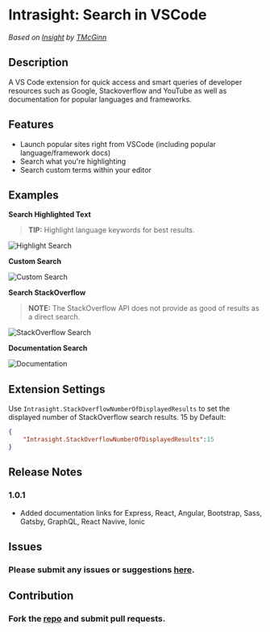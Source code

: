 # **Intrasight: Search in VSCode**
*Based on [Insight](https://marketplace.visualstudio.com/items?itemName=TMcGinn.insight) by [TMcGinn](https://marketplace.visualstudio.com/publishers/TMcGinn)*

## Description

A VS Code extension for quick access and smart queries of developer resources such as Google, Stackoverflow and YouTube as well as documentation for popular languages and frameworks.

## Features
* Launch popular sites right from VSCode (including popular language/framework docs)
* Search what you're highlighting
* Search custom terms within your editor

## Examples
**Search Highlighted Text**

> **TIP:** Highlight language keywords for best results.

![Highlight Search](https://github.com/JammSpread/Intrasight/blob/master/Media/highlightSearch.gif?raw=true)

**Custom Search**

![Custom Search](https://github.com/JammSpread/Intrasight/blob/master/Media/customSearch.gif?raw=true)

**Search StackOverflow**

> **NOTE:** The StackOverflow API does not provide as good of results as a direct search.

![StackOverflow Search](https://github.com/JammSpread/Intrasight/blob/master/Media/stackOverflowSearch.gif?raw=true)

**Documentation Search**

![Documentation](https://github.com/JammSpread/Intrasight/blob/master/Media/documentation.gif?raw=true)

## Extension Settings
Use `Intrasight.StackOverflowNumberOfDisplayedResults` to set the displayed number of StackOverflow search results. 15 by Default:
```json
{
    "Intrasight.StackOverflowNumberOfDisplayedResults":15
}
```

## Release Notes
### 1.0.1
- Added documentation links for Express, React, Angular, Bootstrap, Sass, Gatsby, GraphQL, React Navive, Ionic

## Issues
### Please submit any issues or suggestions [here](https://github.com/JammSpread/Intrasight/issues).

## Contribution
### Fork the [repo](https://github.com/JammSpread/Intrasight) and submit pull requests.

